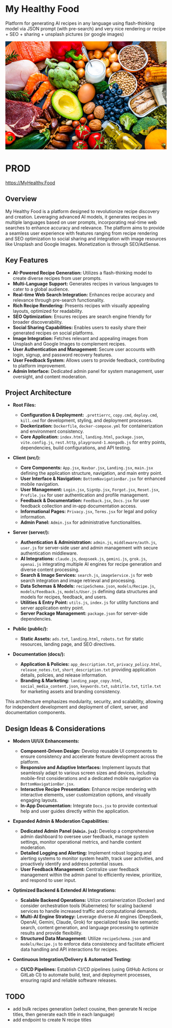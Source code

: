# My Healthy Food

Platform for generating AI recipes in any language using flash-thinking model via JSON prompt (with
pre-search) and very nice rendering or recipe + SEO + sharing + unsplash pictures (or google images)

![alt text](public/image.jpg)

# PROD

https://MyHealthy.Food

## Overview

My Healthy Food is a platform designed to revolutionize recipe discovery and creation. Leveraging
advanced AI models, it generates recipes in multiple languages based on user prompts, incorporating
real-time web searches to enhance accuracy and relevance. The platform aims to provide a seamless
user experience with features ranging from recipe rendering and SEO optimization to social sharing
and integration with image resources like Unsplash and Google Images. Monetization is through
SEO/AdSense.

## Key Features

- **AI-Powered Recipe Generation:** Utilizes a flash-thinking model to create diverse recipes from
  user prompts.
- **Multi-Language Support:** Generates recipes in various languages to cater to a global audience.
- **Real-time Web Search Integration:** Enhances recipe accuracy and relevance through pre-search
  functionality.
- **Rich Recipe Rendering:** Presents recipes with visually appealing layouts, optimized for
  readability.
- **SEO Optimization:** Ensures recipes are search engine friendly for broader discoverability.
- **Social Sharing Capabilities:** Enables users to easily share their generated recipes on social
  platforms.
- **Image Integration:** Fetches relevant and appealing images from Unsplash and Google Images to
  complement recipes.
- **User Authentication and Management:** Secure user accounts with login, signup, and password
  recovery features.
- **User Feedback System:** Allows users to provide feedback, contributing to platform improvement.
- **Admin Interface:** Dedicated admin panel for system management, user oversight, and content
  moderation.

## Project Architecture

- **Root Files:**

    - **Configuration & Deployment:** `.prettierrc`, `copy.cmd`, `deploy.cmd`, `kill.cmd` for
      development, styling, and deployment processes.
    - **Dockerization:** `Dockerfile`, `docker-compose.yml` for containerization and environment
      consistency.
    - **Core Application:** `index.html`, `landing.html`, `package.json`, `vite.config.js`,
      `rest.http`, `playground-1.mongodb.js` for entry points, dependencies, build configurations,
      and API testing.

- **Client (src/):**

    - **Core Components:** `App.jsx`, `Navbar.jsx`, `Landing.jsx`, `main.jsx` defining the
      application structure, navigation, and main entry point.
    - **User Interface & Navigation:** `BottomNavigationBar.jsx` for enhanced mobile navigation.
    - **User Management:** `Login.jsx`, `SignUp.jsx`, `Forgot.jsx`, `Reset.jsx`, `Profile.jsx` for
      user authentication and profile management.
    - **Feedback & Documentation:** `Feedback.jsx`, `Docs.jsx` for user feedback collection and
      in-app documentation access.
    - **Informational Pages:** `Privacy.jsx`, `Terms.jsx` for legal and policy information.
    - **Admin Panel:** `Admin.jsx` for administrative functionalities.

- **Server (server/):**

    - **Authentication & Administration:** `admin.js`, `middleware/auth.js`, `user.js` for
      server-side user and admin management with secure authentication middleware.
    - **AI Integrations:** `claude.js`, `deepseek.js`, `gemini.js`, `grok.js`, `openai.js`
      integrating multiple AI engines for recipe generation and diverse content processing.
    - **Search & Image Services:** `search.js`, `imageService.js` for web search integration and
      image retrieval and processing.
    - **Data Schemas & Models:** `recipeSchema.json`, `models/Recipe.js`, `models/Feedback.js`,
      `models/User.js` defining data structures and models for recipes, feedback, and users.
    - **Utilities & Entry Point:** `utils.js`, `index.js` for utility functions and server
      application entry point.
    - **Server Package Management:** `package.json` for server-side dependencies.

- **Public (public/):**

    - **Static Assets:** `ads.txt`, `landing.html`, `robots.txt` for static resources, landing page,
      and SEO directives.

- **Documentation (docs/):**
    - **Application & Policies:** `app_description.txt`, `privacy_policy.html`, `release_notes.txt`,
      `short_description.txt` providing application details, policies, and release information.
    - **Branding & Marketing:** `landing_page_copy.html`, `social_media_content.json`,
      `keywords.txt`, `subtitle.txt`, `title.txt` for marketing assets and branding consistency.

This architecture emphasizes modularity, security, and scalability, allowing for independent
development and deployment of client, server, and documentation components.

## Design Ideas & Considerations

- **Modern UI/UX Enhancements:**

    - **Component-Driven Design:** Develop reusable UI components to ensure consistency and
      accelerate feature development across the platform.
    - **Responsive and Adaptive Interfaces:** Implement layouts that seamlessly adapt to various
      screen sizes and devices, including mobile-first considerations and a dedicated mobile
      navigation via `BottomNavigationBar.jsx`.
    - **Interactive Recipe Presentation:** Enhance recipe rendering with interactive elements, user
      customization options, and visually engaging layouts.
    - **In-App Documentation:** Integrate `Docs.jsx` to provide contextual help and user guides
      directly within the application.

- **Expanded Admin & Moderation Capabilities:**

    - **Dedicated Admin Panel (`Admin.jsx`):** Develop a comprehensive admin dashboard to oversee
      user feedback, manage system settings, monitor operational metrics, and handle content
      moderation.
    - **Detailed Logging and Alerting:** Implement robust logging and alerting systems to monitor
      system health, track user activities, and proactively identify and address potential issues.
    - **User Feedback Management:** Centralize user feedback management within the admin panel to
      efficiently review, prioritize, and respond to user input.

- **Optimized Backend & Extended AI Integrations:**

    - **Scalable Backend Operations:** Utilize containerization (Docker) and consider orchestration
      tools (Kubernetes) for scaling backend services to handle increased traffic and computational
      demands.
    - **Multi-AI Engine Strategy:** Leverage diverse AI engines (DeepSeek, OpenAI, Gemini, Claude,
      Grok) for specialized tasks like semantic search, content generation, and language processing
      to optimize results and provide flexibility.
    - **Structured Data Management:** Utilize `recipeSchema.json` and `models/Recipe.js` to enforce
      data consistency and facilitate efficient data handling and API interactions for recipes.

- **Continuous Integration/Delivery & Automated Testing:**

    - **CI/CD Pipelines:** Establish CI/CD pipelines (using GitHub Actions or GitLab CI) to automate
      build, test, and deployment processes, ensuring rapid and reliable software releases.

## TODO

- add bulk recipes generation (select cousine, then generate N recipe titles, then generate each
  title in each language)
- add endpoint to create N recipe titles
